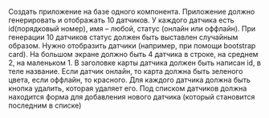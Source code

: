 Создать приложение на базе одного компонента. Приложение должно генерировать и отображать 10 датчиков. У каждого датчика есть id(порядковый номер), имя – любой, статус (онлайн или оффлайн). При генерации 10 датчиков статус должен быть выставлен случайным образом.
Нужно отобразить датчики (например, при помощи bootstrap card). На большом экране должно быть 4 датчика в строке, на среднем 2, на маленьком 1. В заголовке карты датчика должен быть написан id, в теле название. Если датчик онлайн, то карта должна быть зеленого цвета, если оффлайн, то красного.
Для каждого датчика должна быть кнопка удалить, которая удаляет его.
Под списком датчиков должна находится форма для добавления нового датчика (который становится последним в списке)